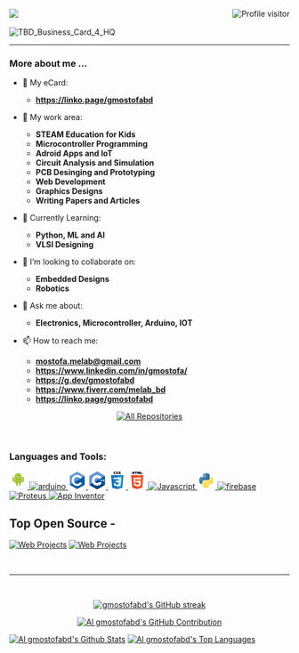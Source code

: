 ![](https://komarev.com/ghpvc/?username=gmostofabd&label=PROFILE+VIEWS) <a href="https://komarev.com/ghpvc/?username=gmostofabd">
  <img align="right" src="https://komarev.com/ghpvc/?username=gmostofabd&label=Visitors&color=0e75b6&style=flat" alt="Profile visitor" />
</a> 

![TBD_Business_Card_4_HQ](https://github.com/gmostofabd/gmostofabd/assets/78910261/0d485742-6264-4dba-bf1b-e0812705907f)


<hr>
<h3 align="left">More about me ...</h3>

- 🔭 My eCard:<br>
  - **https://linko.page/gmostofabd**



- 🔭 My work area:<br>
  - **STEAM Education for Kids**
  - **Microcontroller Programming**
  - **Adroid Apps and IoT**
  - **Circuit Analysis and Simulation**
  - **PCB Desinging and Prototyping**
  - **Web Development**
  - **Graphics Designs**
  - **Writing Papers and Articles**

- 🌱 Currently Learning:
  - **Python, ML and AI**
  - **VLSI Designing**

- 👯 I’m looking to collaborate on:
  - **Embedded Designs**
  - **Robotics**

- 💬 Ask me about:
  - **Electronics, Microcontroller, Arduino, IOT**

- 📫 How to reach me:
  - **mostofa.melab@gmail.com**
  - **https://www.linkedin.com/in/gmostofa/**
  - **https://g.dev/gmostofabd**
  - **https://www.fiverr.com/melab_bd**
  - **https://linko.page/gmostofabd**

<p align="center">
<a href="https://github.com/gmostofabd?tab=repositories" target="_blank"><img alt="All Repositories" title="All Repositories" src="https://img.shields.io/badge/-All%20Repos-2962FF?style=for-the-badge&logo=koding&logoColor=white"/></a>
</p>

<br/>
<h3 align="left">Languages and Tools:</h3>
<p align="left"> <a href="https://developer.android.com" target="_blank"> <img src="https://raw.githubusercontent.com/devicons/devicon/master/icons/android/android-original-wordmark.svg" alt="android" width="32" height="32"/> </a> <a href="https://www.arduino.cc/" target="_blank"> <img src="https://cdn.worldvectorlogo.com/logos/arduino-1.svg" alt="arduino" width="32" height="32"/> </a> <a href="https://www.cprogramming.com/" target="_blank"> <img src="https://raw.githubusercontent.com/devicons/devicon/master/icons/c/c-original.svg" alt="c" width="32" height="32"/> </a> <a href="https://www.w3schools.com/cpp/" target="_blank"> <img src="https://raw.githubusercontent.com/devicons/devicon/master/icons/cplusplus/cplusplus-original.svg" alt="cplusplus" width="32" height="32"/> </a> <a href="https://www.w3schools.com/css/" target="_blank"> <img src="https://raw.githubusercontent.com/devicons/devicon/master/icons/css3/css3-original-wordmark.svg" alt="css3" width="32" height="32"/> </a> <a href="https://www.w3.org/html/" target="_blank"> <img src="https://raw.githubusercontent.com/devicons/devicon/master/icons/html5/html5-original-wordmark.svg" alt="html5" width="32" height="32"/> </a> <a href="https://www.python.org" target="_blank"> <img src="https://user-images.githubusercontent.com/78910261/229285741-cca557d5-73a6-4875-a8c1-810e4be1ee67.jpg" alt="Javascript" width="32" height="32"/> </a><a href="https://www.python.org" target="_blank"> <img src="https://raw.githubusercontent.com/devicons/devicon/master/icons/python/python-original.svg" alt="python" width="32" height="32"/> </a><a href="https://firebase.google.com" target="_blank"> <img src="https://user-images.githubusercontent.com/78910261/229284540-5f2ebb31-8972-4426-b4fc-406d8a0f2cd4.png" alt="firebase" width="24" height="32"/> </a><a href="https://www.labcenter.com" target="_blank"> <img src="https://user-images.githubusercontent.com/78910261/229284697-79898ee9-7dd0-4659-b9d9-f057c2d410a8.png" alt="Proteus" width="32" height="32"/> </a><a href="http://appinventor.mit.edu"> <img src="https://user-images.githubusercontent.com/78910261/229285551-b02a4440-52e2-4872-9787-7889c9b0d30b.png" alt="App Inventor" width="32" height="32"/></a>

</p>



## Top Open Source -
[![Web Projects](https://github-readme-stats.vercel.app/api/pin/?username=gmostofabd&repo=web-projects&border_color=7F3FBF&bg_color=0D1117&title_color=C9D1D9&text_color=8B949E&icon_color=7F3FBF)](https://github.com/gmostofabd/web-projects) [![Web Projects](https://github-readme-stats.vercel.app/api/pin/?username=gmostofabd&repo=8051-Assembly-Programming-and-Proteus-Simulation&border_color=7F3FBF&bg_color=0D1117&title_color=C9D1D9&text_color=8B949E&icon_color=7F3FBF)](https://github.com/gmostofabd/8051-Assembly-Programming-and-Proteus-Simulation)

<br/>
<hr/>
<br/>

<p align="center">
  <a href="https://github.com/gmostofabd">
    <img src="https://github-readme-streak-stats.herokuapp.com/?user=gmostofabd&theme=radical&border=7F3FBF&background=0D1117" alt="gmostofabd's GitHub streak"/>
  </a>
</p>

<p align="center">
  <a href="https://github.com/gmostofabd">
    <img src="https://github-profile-summary-cards.vercel.app/api/cards/profile-details?username=gmostofabd&theme=radical" alt="Al gmostofabd's GitHub Contribution"/>
  </a>
</p>

<a> 
    <a href="https://github.com/gmostofabd"><img alt="Al gmostofabd's Github Stats" src="https://denvercoder1-github-readme-stats.vercel.app/api?username=gmostofabd&show_icons=true&count_private=true&theme=react&border_color=7F3FBF&bg_color=0D1117&title_color=F85D7F&icon_color=F8D866" height="192px" width="49.5%"/></a>
  <a href="https://github.com/gmostofabd"><img alt="Al gmostofabd's Top Languages" src="https://denvercoder1-github-readme-stats.vercel.app/api/top-langs/?username=gmostofabd&langs_count=8&layout=compact&theme=react&border_color=7F3FBF&bg_color=0D1117&title_color=F85D7F&icon_color=F8D866" height="192px" width="49.5%"/></a>
  <br/>
</a>


